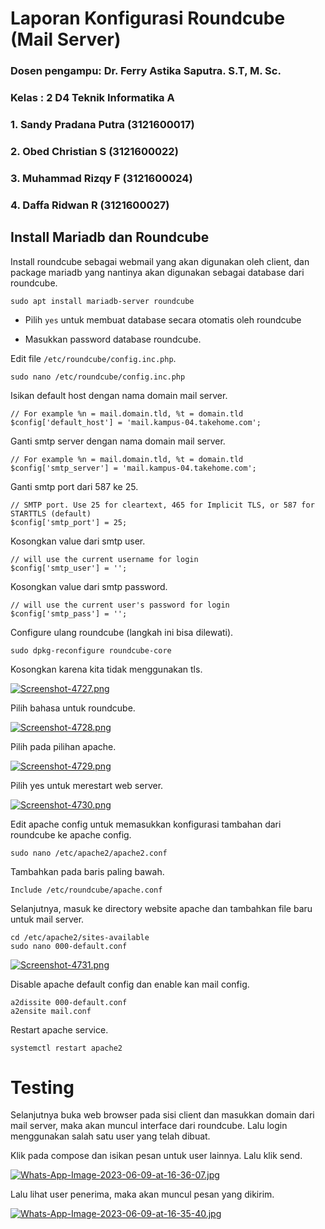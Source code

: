 # Laporan Konfigurasi Roundcube (Mail Server)

### Dosen pengampu: Dr. Ferry Astika Saputra. S.T, M. Sc.
### Kelas : 2 D4 Teknik Informatika A

### 1. Sandy Pradana Putra (3121600017)

### 2. Obed Christian S (3121600022)

### 3. Muhammad Rizqy F (3121600024)

### 4. Daffa Ridwan R (3121600027)


## Install Mariadb dan Roundcube

Install roundcube sebagai webmail yang akan digunakan oleh client, dan package mariadb yang nantinya akan digunakan sebagai database dari roundcube.

```console
sudo apt install mariadb-server roundcube
```

- Pilih `yes` untuk membuat database secara otomatis oleh roundcube

- Masukkan password database roundcube.

Edit file `/etc/roundcube/config.inc.php`.

```console
sudo nano /etc/roundcube/config.inc.php
```

Isikan default host dengan nama domain mail server.

```console
// For example %n = mail.domain.tld, %t = domain.tld
$config['default_host'] = 'mail.kampus-04.takehome.com';
```

Ganti smtp server dengan nama domain mail server.

```console
// For example %n = mail.domain.tld, %t = domain.tld
$config['smtp_server'] = 'mail.kampus-04.takehome.com';
```

Ganti smtp port dari 587 ke 25.

```console
// SMTP port. Use 25 for cleartext, 465 for Implicit TLS, or 587 for STARTTLS (default)
$config['smtp_port'] = 25;
```

Kosongkan value dari smtp user.

```console
// will use the current username for login
$config['smtp_user'] = '';
```

Kosongkan value dari smtp password.

```console
// will use the current user's password for login
$config['smtp_pass'] = '';
```

Configure ulang roundcube (langkah ini bisa dilewati).

```console
sudo dpkg-reconfigure roundcube-core
```

Kosongkan karena kita tidak menggunakan tls.

[![Screenshot-4727.png](https://i.postimg.cc/KYzQgNcD/Screenshot-4727.png)](https://postimg.cc/872L2L67)

Pilih bahasa untuk roundcube.

[![Screenshot-4728.png](https://i.postimg.cc/d0krYStp/Screenshot-4728.png)](https://postimg.cc/B83X5pFB)

Pilih pada pilihan apache.

[![Screenshot-4729.png](https://i.postimg.cc/RFwt36tT/Screenshot-4729.png)](https://postimg.cc/7GYhdLmC)

Pilih yes untuk merestart web server.

[![Screenshot-4730.png](https://i.postimg.cc/MHDjDCdM/Screenshot-4730.png)](https://postimg.cc/K31zcHXx)

Edit apache config untuk memasukkan konfigurasi tambahan dari roundcube ke apache config.

```console
sudo nano /etc/apache2/apache2.conf
```

Tambahkan pada baris paling bawah.

```console
Include /etc/roundcube/apache.conf
```

Selanjutnya, masuk ke directory website apache dan tambahkan file baru untuk mail server.

```console
cd /etc/apache2/sites-available
sudo nano 000-default.conf
```

[![Screenshot-4731.png](https://i.postimg.cc/Cxyz8LFP/Screenshot-4731.png)](https://postimg.cc/rKJVXTRx)

Disable apache default config dan enable kan mail config.

```console
a2dissite 000-default.conf
a2ensite mail.conf
```

Restart apache service.

```console
systemctl restart apache2
```

# Testing

Selanjutnya buka web browser pada sisi client dan masukkan domain dari mail server, maka akan muncul interface dari roundcube. Lalu login menggunakan salah satu user yang telah dibuat.

Klik pada compose dan isikan pesan untuk user lainnya. Lalu klik send.

[![Whats-App-Image-2023-06-09-at-16-36-07.jpg](https://i.postimg.cc/Gmd9zLfX/Whats-App-Image-2023-06-09-at-16-36-07.jpg)](https://postimg.cc/xcp012nm)

Lalu lihat user penerima, maka akan muncul pesan yang dikirim.

[![Whats-App-Image-2023-06-09-at-16-35-40.jpg](https://i.postimg.cc/wBPqKgW8/Whats-App-Image-2023-06-09-at-16-35-40.jpg)](https://postimg.cc/ns4bBbb0)
